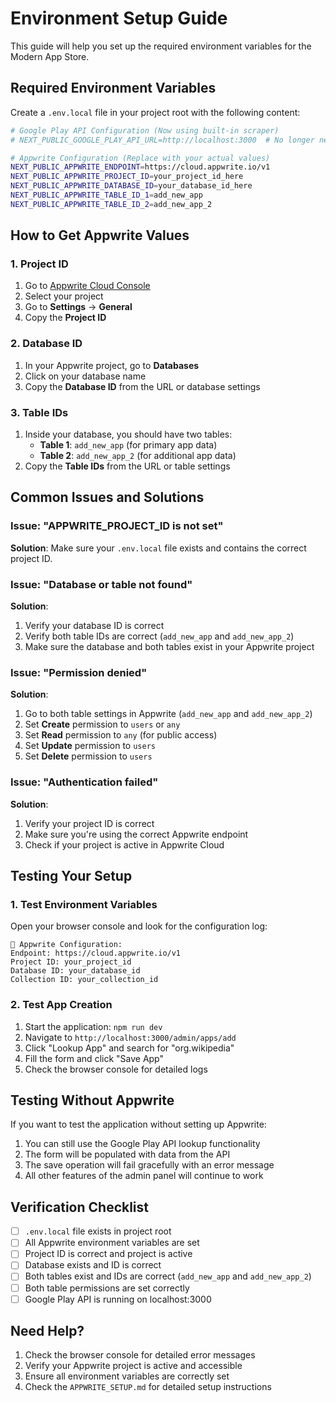 # Environment Setup Guide

This guide will help you set up the required environment variables for the Modern App Store.

## Required Environment Variables

Create a `.env.local` file in your project root with the following content:

```bash
# Google Play API Configuration (Now using built-in scraper)
# NEXT_PUBLIC_GOOGLE_PLAY_API_URL=http://localhost:3000  # No longer needed

# Appwrite Configuration (Replace with your actual values)
NEXT_PUBLIC_APPWRITE_ENDPOINT=https://cloud.appwrite.io/v1
NEXT_PUBLIC_APPWRITE_PROJECT_ID=your_project_id_here
NEXT_PUBLIC_APPWRITE_DATABASE_ID=your_database_id_here
NEXT_PUBLIC_APPWRITE_TABLE_ID_1=add_new_app
NEXT_PUBLIC_APPWRITE_TABLE_ID_2=add_new_app_2
```

## How to Get Appwrite Values

### 1. Project ID
1. Go to [Appwrite Cloud Console](https://cloud.appwrite.io/)
2. Select your project
3. Go to **Settings** → **General**
4. Copy the **Project ID**

### 2. Database ID
1. In your Appwrite project, go to **Databases**
2. Click on your database name
3. Copy the **Database ID** from the URL or database settings

### 3. Table IDs
1. Inside your database, you should have two tables:
   - **Table 1**: `add_new_app` (for primary app data)
   - **Table 2**: `add_new_app_2` (for additional app data)
2. Copy the **Table IDs** from the URL or table settings

## Common Issues and Solutions

### Issue: "APPWRITE_PROJECT_ID is not set"
**Solution**: Make sure your `.env.local` file exists and contains the correct project ID.

### Issue: "Database or table not found"
**Solution**: 
1. Verify your database ID is correct
2. Verify both table IDs are correct (`add_new_app` and `add_new_app_2`)
3. Make sure the database and both tables exist in your Appwrite project

### Issue: "Permission denied"
**Solution**: 
1. Go to both table settings in Appwrite (`add_new_app` and `add_new_app_2`)
2. Set **Create** permission to `users` or `any`
3. Set **Read** permission to `any` (for public access)
4. Set **Update** permission to `users`
5. Set **Delete** permission to `users`

### Issue: "Authentication failed"
**Solution**: 
1. Verify your project ID is correct
2. Make sure you're using the correct Appwrite endpoint
3. Check if your project is active in Appwrite Cloud

## Testing Your Setup

### 1. Test Environment Variables
Open your browser console and look for the configuration log:
```
🔧 Appwrite Configuration:
Endpoint: https://cloud.appwrite.io/v1
Project ID: your_project_id
Database ID: your_database_id
Collection ID: your_collection_id
```

### 2. Test App Creation
1. Start the application: `npm run dev`
2. Navigate to `http://localhost:3000/admin/apps/add`
3. Click "Lookup App" and search for "org.wikipedia"
4. Fill the form and click "Save App"
5. Check the browser console for detailed logs

## Testing Without Appwrite

If you want to test the application without setting up Appwrite:

1. You can still use the Google Play API lookup functionality
2. The form will be populated with data from the API
3. The save operation will fail gracefully with an error message
4. All other features of the admin panel will continue to work

## Verification Checklist

- [ ] `.env.local` file exists in project root
- [ ] All Appwrite environment variables are set
- [ ] Project ID is correct and project is active
- [ ] Database exists and ID is correct
- [ ] Both tables exist and IDs are correct (`add_new_app` and `add_new_app_2`)
- [ ] Both table permissions are set correctly
- [ ] Google Play API is running on localhost:3000

## Need Help?

1. Check the browser console for detailed error messages
2. Verify your Appwrite project is active and accessible
3. Ensure all environment variables are correctly set
4. Check the `APPWRITE_SETUP.md` for detailed setup instructions
